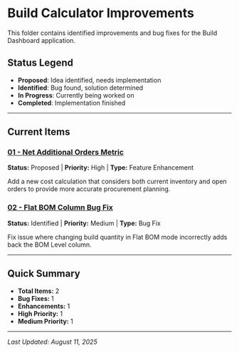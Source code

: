 # Build Calculator Improvements

This folder contains identified improvements and bug fixes for the Build Dashboard application.

## Status Legend
- **Proposed**: Idea identified, needs implementation
- **Identified**: Bug found, solution determined
- **In Progress**: Currently being worked on
- **Completed**: Implementation finished

---

## Current Items

### [01 - Net Additional Orders Metric](01-net-additional-orders-metric.md)
**Status:** Proposed | **Priority:** High | **Type:** Feature Enhancement

Add a new cost calculation that considers both current inventory and open orders to provide more accurate procurement planning.

### [02 - Flat BOM Column Bug Fix](02-flat-bom-column-bug-fix.md)
**Status:** Identified | **Priority:** Medium | **Type:** Bug Fix  

Fix issue where changing build quantity in Flat BOM mode incorrectly adds back the BOM Level column.

---

## Quick Summary
- **Total Items:** 2
- **Bug Fixes:** 1  
- **Enhancements:** 1
- **High Priority:** 1
- **Medium Priority:** 1

---

*Last Updated: August 11, 2025*